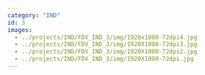 ```yaml
---
category: "IND"
id: 3
images:
  - ../projects/IND/FDV_IND_3/img/1920x1080-72dpi4.jpg
  - ../projects/IND/FDV_IND_3/img/1920X1080-72dpi3.jpg
  - ../projects/IND/FDV_IND_3/img/1920X1080-72dpi2.jpg
  - ../projects/IND/FDV_IND_3/img/1920X1080-72dpi.jpg
---
```

